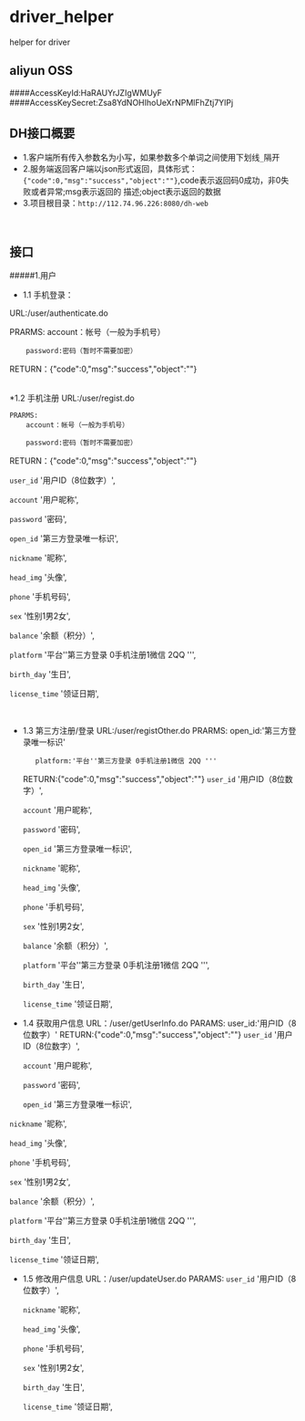 # driver_helper
helper for driver

aliyun OSS
----
####AccessKeyId:HaRAUYrJZIgWMUyF
####AccessKeySecret:Zsa8YdNOHIhoUeXrNPMlFhZtj7YlPj

DH接口概要
----
* 1.客户端所有传入参数名为小写，如果参数多个单词之间使用下划线`_`隔开
* 2.服务端返回客户端以json形式返回，具体形式：`{"code":0,"msg":"success","object":""}`,code表示返回码0成功，非0失败或者异常;msg表示返回的     描述;object表示返回的数据
* 3.项目根目录：`http://112.74.96.226:8080/dh-web`
</br>
  
接口
-----
#####1.用户
 * 1.1 手机登录：

  URL:/user/authenticate.do

  PRARMS:
        account：帐号（一般为手机号）

        password:密码（暂时不需要加密）
        
 RETURN：{"code":0,"msg":"success","object":""}
 
 </br>
*1.2 手机注册
  URL:/user/regist.do
  
    PRARMS:
        account：帐号（一般为手机号）

        password:密码（暂时不需要加密）
        
 RETURN：{"code":0,"msg":"success","object":""}
 
  `user_id`  '用户ID（8位数字）',
  
  `account`  '用户昵称',
  
  `password`  '密码',
  
  `open_id` '第三方登录唯一标识',
  
  `nickname` '昵称',
  
  `head_img`  '头像',
  
  `phone`  '手机号码',
  
  `sex`  '性别1男2女',
  
  `balance`  '余额（积分）',
  
  `platform`  '平台''第三方登录 0手机注册1微信 2QQ ''',
  
  `birth_day`  '生日',
  
  `license_time`  '领证日期',
       
</br>

* 1.3 第三方注册/登录
  URL:/user/registOther.do
  PRARMS:
         open_id:'第三方登录唯一标识'

         platform:'平台''第三方登录 0手机注册1微信 2QQ '''

  RETURN:{"code":0,"msg":"success","object":""}
 `user_id`  '用户ID（8位数字）',
  
  `account`  '用户昵称',
  
  `password`  '密码',
  
  `open_id` '第三方登录唯一标识',
  
  `nickname` '昵称',
  
  `head_img`  '头像',
  
  `phone`  '手机号码',
  
  `sex`  '性别1男2女',
  
  `balance`  '余额（积分）',
  
  `platform`  '平台''第三方登录 0手机注册1微信 2QQ ''',
  
  `birth_day`  '生日',
  
  `license_time`  '领证日期',

* 1.4 获取用户信息
 URL：/user/getUserInfo.do
 PARAMS:
       user_id:'用户ID（8位数字）'
 RETURN:{"code":0,"msg":"success","object":""}
  `user_id`  '用户ID（8位数字）',
  
  `account`  '用户昵称',
  
  `password`  '密码',
  
  `open_id` '第三方登录唯一标识',

 `nickname` '昵称',
  
  `head_img`  '头像',
  
  `phone`  '手机号码',
  
  `sex`  '性别1男2女',
  
  `balance`  '余额（积分）',
  
  `platform`  '平台''第三方登录 0手机注册1微信 2QQ ''',
  
  `birth_day`  '生日',
  
  `license_time`  '领证日期',
 
* 1.5 修改用户信息
 URL：/user/updateUser.do
 PARAMS:
  `user_id`  '用户ID（8位数字）',

  `nickname` '昵称',

  `head_img`  '头像',
  
  `phone`  '手机号码',
  
  `sex`  '性别1男2女',
  
  `birth_day`  '生日',
  
  `license_time`  '领证日期',
